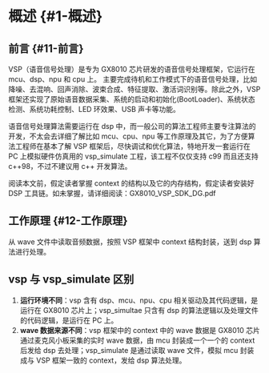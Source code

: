 # 概述 {#1-概述}

## 前言 {#11-前言}

VSP（语音信号处理）是专为 GX8010 芯片研发的语音信号处理框架，它运行在 mcu、dsp、npu 和 cpu 上。 主要完成待机和工作模式下的语音信号处理，比如降噪、去混响、回声消除、波束合成、特征提取、激活词识别等。除此之外，VSP 框架还实现了原始语音数据采集、系统的启动和初始化\(BootLoader\)、系统状态检测、系统功耗控制、LED 环效果、USB 声卡等功能。

语音信号处理算法需要运行在 dsp 中，而一般公司的算法工程师主要专注算法的开发，不太会去详细了解比如 mcu、cpu、npu 等工作原理及其它，为了方便算法工程师在基本了解 VSP 框架后，尽快调试和优化算法，特地开发一套运行在 PC 上模拟硬件仿真用的 vsp\_simulate 工程，该工程不仅仅支持 c99 而且还支持 c++98，不过不建议用 c++ 开发算法。

阅读本文前，假定读者掌握 context 的结构以及它的内存结构，假定读者安装好 DSP 工具链。如未掌握，请详细阅读：GX8010\_VSP\_SDK\_DG.pdf

## 工作原理 {#12-工作原理}

从 wave 文件中读取音频数据，按照 VSP 框架中 context 结构封装，送到 dsp 算法进行处理。

## **vsp** 与 vsp\_simulate 区别

1. **运行环境不同**：vsp 含有 dsp、mcu、npu、cpu 相关驱动及其代码逻辑，是运行在 GX8010 芯片上；vsp\_simultae 只含有 dsp 的算法逻辑以及处理文件的代码逻辑，是运行在 PC 上。
2. **wave 数据来源不同**：vsp 框架中的 context 中的 wave 数据是 GX8010 芯片通过麦克风小板采集的实时 wave 数据，由 mcu 封装成一个一个的 context 后发给 dsp 去处理；vsp\_simulate 是通过读取 wave 文件，模拟 mcu 封装成与 VSP 框架一致的 context，发给 dsp 算法处理。



